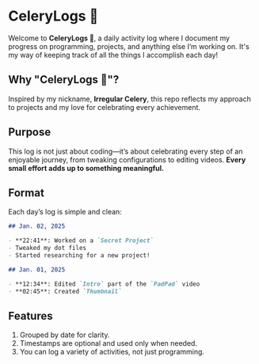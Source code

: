 # CeleryLogs 🌱

Welcome to **CeleryLogs 🌱**, a daily activity log where I document my progress on programming, projects, and anything else I’m working on. It's my way of keeping track of all the things I accomplish each day!

## Why "CeleryLogs 🌱"?

Inspired by my nickname, **Irregular Celery**, this repo reflects my approach to projects and my love for celebrating every achievement.

## Purpose

This log is not just about coding—it’s about celebrating every step of an enjoyable journey, from tweaking configurations to editing videos. **Every small effort adds up to something meaningful.**

## Format

Each day’s log is simple and clean:

```markdown
## Jan. 02, 2025

- **22:41**: Worked on a `Secret Project`
- Tweaked my dot files
- Started researching for a new project!

## Jan. 01, 2025

- **12:34**: Edited `Intro` part of the `PadPad` video
- **02:45**: Created `Thumbnail`
```

## Features

1. Grouped by date for clarity.
2. Timestamps are optional and used only when needed.
3. You can log a variety of activities, not just programming.
